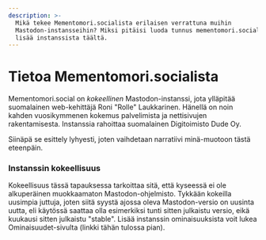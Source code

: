 ```yaml
---
description: >-
  Mikä tekee Mementomori.socialista erilaisen verrattuna muihin
  Mastodon-instansseihin? Miksi pitäisi luoda tunnus mementomori.socialiin? Lue
  lisää instanssista täältä.
---
```


# Tietoa Mementomori.socialista

Mementomori.social on _kokeellinen_ Mastodon-instanssi, jota ylläpitää suomalainen web-kehittäjä Roni "Rolle" Laukkarinen. Hänellä on noin kahden vuosikymmenen kokemus palvelimista ja nettisivujen rakentamisesta. Instanssia rahoittaa suomalainen Digitoimisto Dude Oy.

Siinäpä se esittely lyhyesti, joten vaihdetaan narratiivi minä-muotoon tästä eteenpäin.

### Instanssin kokeellisuus

Kokeellisuus tässä tapauksessa tarkoittaa sitä, että kyseessä ei ole alkuperäinen muokkaamaton Mastodon-ohjelmisto. Tykkään kokeilla uusimpia juttuja, joten siitä syystä ajossa oleva Mastodon-versio on uusinta uutta, eli käytössä saattaa olla esimerkiksi tunti sitten julkaistu versio, eikä kuukausi sitten julkaistu "stable". Lisää instanssin ominaisuuksista voit lukea Ominaisuudet-sivulta (linkki tähän tulossa pian).

